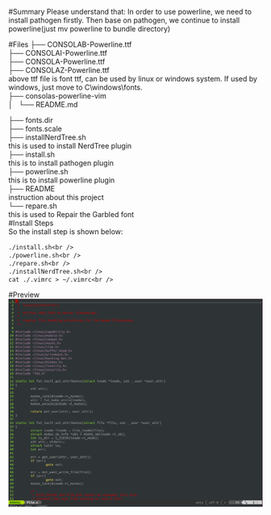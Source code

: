 #Summary
Please understand that:
In order to use powerline, we need to install pathogen firstly. 
Then base on pathogen, we continue to install powerline(just mv powerline to bundle directory)

#Files
├── CONSOLAB-Powerline.ttf<br />
├── CONSOLAI-Powerline.ttf<br />
├── CONSOLA-Powerline.ttf<br />
├── CONSOLAZ-Powerline.ttf<br />
    above ttf file is font ttf, can be used by linux or windows system. If used by windows, just move to C\windows\fonts\.  
├── consolas-powerline-vim<br />
│   └── README.md<br />

├── fonts.dir<br />
├── fonts.scale<br />
├── installNerdTree.sh<br />
    this is used to install NerdTree plugin <br />
├── install.sh<br />
    this is to install pathogen plugin<br />
├── powerline.sh<br />
    this is to install powerline plugin<br />
├── README<br />
    instruction about this project<br />
└── repare.sh<br />
    this is used to Repair the Garbled font<br />
#Install Steps<br />
    So the install step is shown below:

    ./install.sh<br />
    ./powerline.sh<br />
    ./repare.sh<br />
    ./installNerdTree.sh<br />
    cat ./.vimrc > ~/.vimrc<br />

#Preview
![github](screen.png "github")

